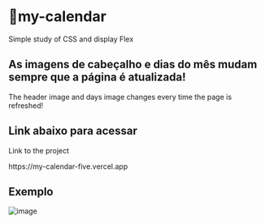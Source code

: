 # 📆my-calendar
 Simple study of CSS and display Flex
 
<h2> As imagens de cabeçalho e dias do mês mudam sempre que a página é atualizada! </h2>
<p> The header image and days image changes every time the page is refreshed! </p>

<h2> Link abaixo para acessar </h2>
<p> Link to the project </p>
https://my-calendar-five.vercel.app

<h2> Exemplo </h2>

![image](https://user-images.githubusercontent.com/88206626/154514550-d77f5bb4-2c55-4570-be9e-01b292ec1ec3.png)


